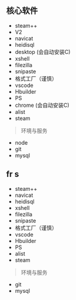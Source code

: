## 核心软件

- steam++   
- V2  
- navicat  
- heidisql  
- desktop (会自动安装C)
- xshell
- filezilla
- snipaste
- 格式工厂（谨慎）
- vscode
- Hbuilder
- PS
- chrome (会自动安装C)
- alist
- steam

> 环境与服务

- node
- git
- mysql

## fr s


- steam++   
- navicat  
- heidisql  
- xshell
- filezilla
- snipaste
- 格式工厂（谨慎）
- vscode
- Hbuilder
- PS
- alist
- steam

> 环境与服务

- git
- mysql